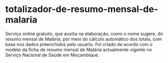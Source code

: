 # totalizador-de-resumo-mensal-de-malaria
Serviço online gratuito, que auxilia na elaboração, como o nome sugere, do resumo mensal de Malária, por meio do cálculo automático dos totais, com base nos dados preenchidos pelo usuário. Foi criado de acordo com o modelo da ficha de resumo mensal de Malária actualmente vigente no Serviço Nacional de Saúde em Moçambique.